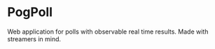 # PogPoll
Web application for polls with observable real time results. Made with streamers in mind.
